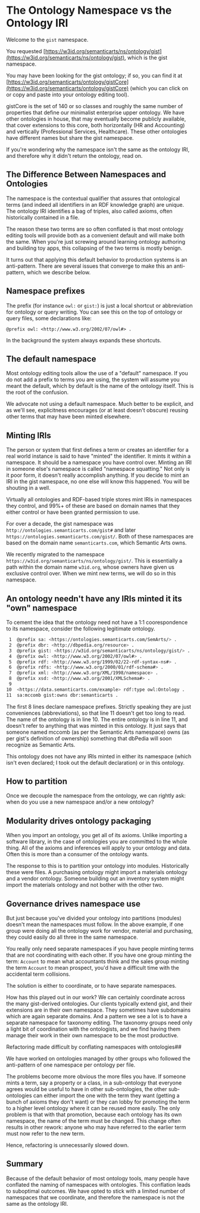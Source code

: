 # The Ontology Namespace vs the Ontology IRI

Welcome to the `gist` namespace.

You requested [https://w3id.org/semanticarts/ns/ontology/gist](https://w3id.org/semanticarts/ns/ontology/gist), which is the gist namespace.

You may have been looking for the gist ontology; if so, you can find it at
[https://w3id.org/semanticarts/ontology/gistCore](https://w3id.org/semanticarts/ontology/gistCore)
(which you can click on or copy and paste into your ontology editing
tool).

gistCore is the set of 140 or so classes and roughly the same number
of properties that define our minimalist enterprise upper ontology.
We have other ontologies in house, that may eventually become publicly
available, that cover extensions to this core, both horizontally (HR and
Accounting) and vertically (Professional Services, Healthcare). These
other ontologies have different names but share the gist namespace.

If you're wondering why the namespace isn't the same as the ontology IRI,
and therefore why it didn't return the ontology, read on.

## The Difference Between Namespaces and Ontologies

The namespace is the contextual qualifier that assures that ontological
terms (and indeed all identifiers in an RDF knowledge graph) are unique.
The ontology IRI identifies a bag of triples, also called axioms, often
historically contained in a file.

The reason these two terms are so often conflated is that most ontology
editing tools will provide both as a convenient default and will make both
the same. When you're just screwing around learning ontology authoring
and building toy apps, this collapsing of the two terms is mostly benign.

It turns out that applying this default behavior to production systems is
an anti-pattern. There are several issues that converge to make this an
anti-pattern, which we describe below.

## Namespace prefixes

The prefix (for instance `owl:` or `gist:`) is just a local shortcut or abbreviation
for ontology or query writing. You can see this on the top of ontology
or query files, some declarations like:

`@prefix owl: <http://www.w3.org/2002/07/owl#> .`

In the background the system always expands these shortcuts.

## The default namespace

Most ontology editing tools allow the use of a "default" namespace. If
you do not add a prefix to terms you are using, the system will assume
you meant the default, which by default is the name of the ontology
itself. This is the root of the confusion.

We advocate not using a default namespace. Much better to be explicit,
and as we'll see, explicitness encourages (or at least doesn't obscure)
reusing other terms that may have been minted elsewhere.

## Minting IRIs

The person or system that first defines a term or creates an identifier
for a real world instance is said to have "minted" the identifier. It
mints it within a namespace. It should be a namespace you have
control over. Minting an IRI in someone else's namespace is called
"namespace squatting." Not only is it poor form, it doesn't really
accomplish anything. If you decide to mint an IRI in the gist
namespace, no one else will know this happened. You will be shouting
in a well.

Virtually all ontologies and RDF-based triple stores mint IRIs in
namespaces they control, and 99%+ of these are based on domain names
that they either control or have been granted permission to use.

For over a decade, the gist namespace was `http://ontologies.semanticarts.com/gist#`
and later `https://ontologies.semanticarts.com/gist/`. Both of these namespaces
are based on the domain name `semanticarts.com`, which Semantic Arts owns.

We recently migrated to the namespace `https://w3id.org/semanticarts/ns/ontology/gist/`.
This is essentially a path within the domain name `w3id.org`, whose owners
have given us exclusive control over. When we mint new terms, we will do so
in this namespace.

## An ontology needn't have any IRIs minted it its "own" namespace

To cement the idea that the ontology need not have a 1:1 coorespondence to
its namespace, consider the following legitimate ontology.

```bash
 1  @prefix sa: <https://ontologies.semanticarts.com/SemArts/> .
 2  @prefix dbr: <http://dbpedia.org/resource> .
 3  @prefix gist: <https://w3id.org/semanticarts/ns/ontology/gist/> .
 4  @prefix owl: <http://www.w3.org/2002/07/owl#> .
 5  @prefix rdf: <http://www.w3.org/1999/02/22-rdf-syntax-ns#> .
 6  @prefix rdfs: <http://www.w3.org/2000/01/rdf-schema#> .
 7  @prefix xml: <http://www.w3.org/XML/1998/namespace> .
 8  @prefix xsd: <http://www.w3.org/2001/XMLSchema#> .
 9  
10  <https://data.semanticarts.com/example> rdf:type owl:Ontology .
11  sa:mccomb gist:owns dbr:semanticarts .
```

The first 8 lines declare namespace prefixes. Strictly speaking they are
just conveniences (abbreviations), so that line 11 doesn't get too long
to read. The name of the ontology is in line 10. The entire ontology is
in line 11, and doesn't refer to anything that was minted in this ontology.
It just says that someone named mccomb (as per the Semantic Arts
namespace) owns (as per gist's definition of ownership) something
that dbPedia will soon recognize as Semantic Arts.

This ontology does not have any IRIs minted in either its namespace
(which isn't even declared; I took out the default declaration) or
in this ontology.

## How to partition

Once we decouple the namespace from the ontology, we can rightly ask:
when do you use a new namespace and/or a new ontology?

## Modularity drives ontology packaging

When you import an ontology, you get all of its axioms. Unlike
importing a software library, in the case of ontologies you are
committed to the whole thing. All of the axioms and inferences will
apply to your ontology and data. Often this is more than a consumer
of the ontology wants.

The response to this is to partition your ontology into modules.
Historically these were files. A purchasing ontology might import a
materials ontology and a vendor ontology. Someone building out an
inventory system might import the materials ontology and not bother
with the other two.

## Governance drives namespace use

But just because you've divided your ontology into partitions (modules)
doesn't mean the namespaces must follow. In the above example, if one
group were doing all the ontology work for vendor, material and purchasing,
they could easily do all three in the same namespace.

You really only need separate namespaces if you have people minting
terms that are not coordinating with each other. If you have one group
minting the term: `Account` to mean what accountants think and the
sales group minting the term `Account` to mean prospect, you'd have
a difficult time with the accidental term collisions.

The solution is either to coordinate, or to have separate namespaces.

How has this played out in our work? We can certainly coordinate
across the many gist-derived ontologies. Our clients typically extend
gist, and their extensions are in their own namespace. They sometimes
have subdomains which are again separate domains. And a pattern we see
a lot is to have a separate namespace for taxonomy editing. The
taxonomy groups need only a light bit of coordination with the
ontologists, and we find having them manage their work in their own
namespace to be the most productive.

Refactoring made difficult by conflating namespaces with ontologies##

We have worked on ontologies managed by other groups who followed
the anti-pattern of one namespace per ontology per file.

The problems become more obvious the more files you have. If someone
mints a term, say a property or a class, in a sub-ontology that everyone
agrees would be useful to have in other sub-ontologies, the other
sub-ontologies can either import the one with the term they want
(getting a bunch of axioms they don't want) or they can lobby for
promoting the term to a higher level ontology where it can be reused
more easily. The only problem is that with that promotion, because
each ontology has its own namespace, the name of the term must be
changed. This change often results in other rework: anyone who may
have referred to the earlier term must now refer to the new term.

Hence, refactoring is unnecessarily slowed down.

## Summary

Because of the default behavior of most ontology tools, many people have
conflated the naming of namespaces with ontologies. This conflation
leads to suboptimal outcomes. We have opted to stick with a limited
number of namespaces that we coordinate, and therefore the namespace
is not the same as the ontology IRI.
